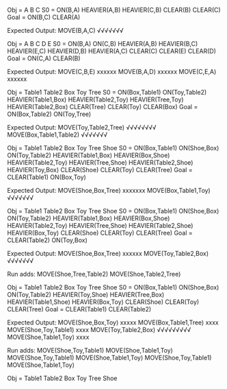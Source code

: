 
Obj = A B C
S0 = ON(B,A) HEAVIER(A,B) HEAVIER(C,B) CLEAR(B) CLEAR(C)
Goal = ON(B,C) CLEAR(A)

Expected Output:
MOVE(B,A,C) √√√√√√√

Obj = A B C D E
S0 = ON(B,A) ON(C,B) HEAVIER(A,B) HEAVIER(B,C) HEAVIER(E,C) HEAVIER(D,B) HEAVIER(A,C) CLEAR(C) CLEAR(E) CLEAR(D)
Goal = ON(C,A) CLEAR(B)

Expected Output:
MOVE(C,B,E) xxxxxx
MOVE(B,A,D) xxxxxx
MOVE(C,E,A) xxxxxx

Obj = Table1 Table2 Box Toy Tree 
S0 = ON(Box,Table1) ON(Toy,Table2) HEAVIER(Table1,Box) HEAVIER(Table2,Toy) HEAVIER(Tree,Toy) HEAVIER(Table2,Box) CLEAR(Tree) CLEAR(Toy) CLEAR(Box)
Goal = ON(Box,Table2) ON(Toy,Tree)

Expected Output:
MOVE(Toy,Table2,Tree) √√√√√√√√
MOVE(Box,Table1,Table2) √√√√√√√

Obj = Table1 Table2 Box Toy Tree Shoe
S0 = ON(Box,Table1) ON(Shoe,Box) ON(Toy,Table2) HEAVIER(Table1,Box) HEAVIER(Box,Shoe) HEAVIER(Table2,Toy) HEAVIER(Tree,Shoe) HEAVIER(Table2,Shoe) HEAVIER(Toy,Box) CLEAR(Shoe) CLEAR(Toy) CLEAR(Tree)
Goal = CLEAR(Table1) ON(Box,Toy)

Expected Output:
MOVE(Shoe,Box,Tree) xxxxxxx
MOVE(Box,Table1,Toy) √√√√√√√

Obj = Table1 Table2 Box Toy Tree Shoe
S0 = ON(Box,Table1) ON(Shoe,Box) ON(Toy,Table2) HEAVIER(Table1,Box) HEAVIER(Box,Shoe) HEAVIER(Table2,Toy) HEAVIER(Tree,Shoe) HEAVIER(Table2,Shoe) HEAVIER(Box,Toy) CLEAR(Shoe) CLEAR(Toy) CLEAR(Tree)
Goal = CLEAR(Table2) ON(Toy,Box)

Expected Output:
MOVE(Shoe,Box,Tree) xxxxxx
MOVE(Toy,Table2,Box) √√√√√√√

Run adds:
MOVE(Shoe,Tree,Table2)
MOVE(Shoe,Table2,Tree)

Obj = Table1 Table2 Box Toy Tree Shoe
S0 = ON(Box,Table1) ON(Shoe,Box) ON(Toy,Table2) HEAVIER(Toy,Shoe) HEAVIER(Tree,Box) HEAVIER(Table1,Shoe) HEAVIER(Box,Toy) CLEAR(Shoe) CLEAR(Toy) CLEAR(Tree)
Goal = CLEAR(Table1) CLEAR(Table2)

Expected Output:
MOVE(Shoe,Box,Toy)  xxxxx
MOVE(Box,Table1,Tree)  xxxx
MOVE(Shoe,Toy,Table1)   xxxx
MOVE(Toy,Table2,Box) √√√√√√√√√
MOVE(Shoe,Table1,Toy) xxxx

Run adds:
MOVE(Shoe,Toy,Table1)
MOVE(Shoe,Table1,Toy)
MOVE(Shoe,Toy,Table1)
MOVE(Shoe,Table1,Toy)
MOVE(Shoe,Toy,Table1)
MOVE(Shoe,Table1,Toy)

Obj = Table1 Table2 Box Toy Tree Shoe
